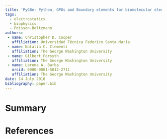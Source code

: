 ```yaml
---
title: 'PyGBe: Python, GPUs and Boundary elements for biomolecular electrostatics'
tags:
  - electrostatics
  - biophysics
  - Poisson-Boltzmann
authors:
 - name: Christopher D. Cooper
   affiliation: Universidad Técnica Federico Santa María
 - name: Natalia C. Clementi
   affiliation: The George Washington University
 - name: Gilbert Forsyth
   affiliation: The George Washington University
 - name: Lorena A. Barba
   orcid: 0000-0001-5812-2711
   affiliation: The George Washington University
date: 14 July 2016
bibliography: paper.bib
---
```


# Summary



# References